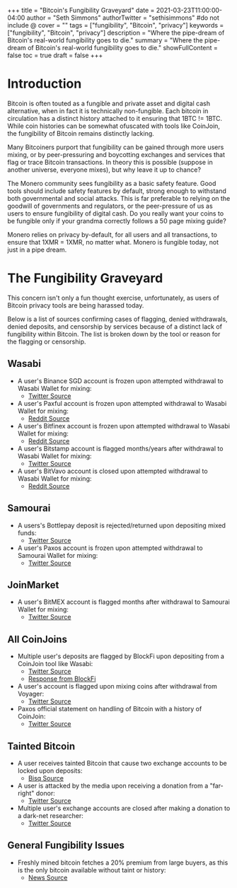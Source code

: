 +++
title = "Bitcoin's Fungibility Graveyard"
date = 2021-03-23T11:00:00-04:00
author = "Seth Simmons"
authorTwitter = "sethisimmons" #do not include @
cover = ""
tags = ["fungibility", "Bitcoin", "privacy"]
keywords = ["fungibility", "Bitcoin", "privacy"]
description = "Where the pipe-dream of Bitcoin's real-world fungibility goes to die."
summary = "Where the pipe-dream of Bitcoin's real-world fungibility goes to die."
showFullContent = false
toc = true
draft = false
+++

# Introduction

Bitcoin is often touted as a fungible and private asset and digital cash alternative, when in fact it is technically non-fungible. Each bitcoin in circulation has a distinct history attached to it ensuring that 1BTC != 1BTC. While coin histories can be somewhat ofuscated with tools like CoinJoin, the fungibility of Bitcoin remains distinctly lacking.

Many Bitcoiners purport that fungibility can be gained through more users mixing, or by peer-pressuring and boycotting exchanges and services that flag or trace Bitcoin transactions. In theory this is possible (suppose in another universe, everyone mixes), but why leave it up to chance?

The Monero community sees fungibility as a basic safety feature. Good tools should include safety features by default, strong enough to withstand both governmental and social attacks. This is far preferable to relying on the goodwill of governments and regulators, or the peer-pressure of us as users to ensure fungibility of digital cash. Do you really want your coins to be fungible only if your grandma correctly follows a 50 page mixing guide?

Monero relies on privacy by-default, for all users and all transactions, to ensure that 1XMR = 1XMR, no matter what. Monero is fungible today, not just in a pipe dream.

# The Fungibility Graveyard

This concern isn't only a fun thought exercise, unfortunately, as users of Bitcoin privacy tools are being harassed today.

Below is a list of sources confirming cases of flagging, denied withdrawals, denied deposits, and censorship by services because of a distinct lack of fungibility within Bitcoin. The list is broken down by the tool or reason for the flagging or censorship.

## Wasabi

- A user's Binance SGD account is frozen upon attempted withdrawal to Wasabi Wallet for mixing:
  - [Twitter Source](https://twitter.com/bittlecat/status/1207621591820951552)
- A user's Paxful account is frozen upon attempted withdrawal to Wasabi Wallet for mixing:
  - [Reddit Source](https://old.reddit.com/r/WasabiWallet/comments/czext2/paxful_account_was_frozen_due_to_coinjoin/)
- A user's Bitfinex account is frozen upon attempted withdrawal to Wasabi Wallet for mixing:
  - [Reddit Source](https://old.reddit.com/r/WasabiWallet/comments/beqj8r/bitfinex_lock_account/)
- A user's Bitstamp account is flagged months/years after withdrawal to Wasabi Wallet for mixing:
  - [Twitter Source](https://twitter.com/6102bitcoin/status/1367376460214853632)
- A user's BitVavo account is closed upon attempted withdrawal to Wasabi Wallet for mixing:
  - [Reddit Source](https://www.reddit.com/r/Bitcoin/comments/i8ye6x/exchange_account_closed_because_of_risk_profile/)

## Samourai

- A users's Bottlepay deposit is rejected/returned upon depositing mixed funds:
  - [Twitter Source](https://twitter.com/Marty_P_B/status/1366737347887456260)
- A user's Paxos account is frozen upon attempted withdrawal to Samourai Wallet for mixing:
  - [Twitter Source](https://twitter.com/RonaldMcHodled/status/1222172084610027523)

## JoinMarket

- A user's BitMEX account is flagged months after withdrawal to Samourai Wallet for mixing:
  - [Twitter Source](https://twitter.com/kristapsk/status/1374336620158140419)

## All CoinJoins

- Multiple user's deposits are flagged by BlockFi upon depositing from a CoinJoin tool like Wasabi:
  - [Twitter Source](https://twitter.com/matt_odell/status/1234514628115341313)
  - [Response from BlockFi](https://tweetstamp.org/1234531935038341120)
- A user's account is flagged upon mixing coins after withdrawal from Voyager:
  - [Twitter Source](https://twitter.com/sundaywar/status/1366854774864322560?s=20)
- Paxos official statement on handling of Bitcoin with a history of CoinJoin:
  - [Twitter Source](https://twitter.com/jehrenhofer/status/1235963248522006528)

## Tainted Bitcoin

- A user receives tainted Bitcoin that cause two exchange accounts to be locked upon deposits:
  - [Bisq Source](https://bisq.community/t/dirty-btc-coins-on-the-xmr-market/7798)
- A user is attacked by the media upon receiving a donation from a "far-right" donor:
  - [Twitter Source](https://twitter.com/sethisimmons/status/1370721319680155651)
- Multiple user's exchange accounts are closed after making a donation to a dark-net researcher:
  - [Twitter Source](https://twitter.com/DarkDotFail/status/1359243753664303104)

## General Fungibility Issues

- Freshly mined bitcoin fetches a 20% premium from large buyers, as this is the only bitcoin available without taint or history:
  - [News Source](https://news.bitcoin.com/industry-execs-freshly-minted-virgin-bitcoins/)